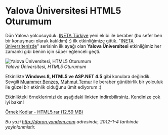 # Yalova Üniversitesi HTML5 Oturumum
Dün Yalova yolcusuyduk. [INETA Türkiye](http://www.inetatr.org/) yeni
ekibi ile beraber (bu sefer ben bir konuşmacı olarak katıldım) :) ilk
etkinliğimize gittik. "[INETA
üniversitenizde](http://davet.inetatr.org/Default.aspx)" serisinin ilk
ayağı olan **Yalova Üniversitesi** etkinliğimiz her zamanki gibi benim
için süper eğlenceli geçti.

![Yalova Üniversitesi, HTML5
Oturumum](media/Yalova_Universitesi_HTML5_Oturumum/yalova_uni.jpg)\
*Yalova Üniversitesi, HTML5 Oturumum*

Etkinlikte **Windows 8, HTML5 ve ASP.NET 4.5** gibi konulara değindik.
Sevgili [Muammer Benzeş](http://www.muammerbenzes.com/), [Mahmut
Temur](http://www.mahmuttemur.com/) ile beraber günübirlik bir yolculuk
ile güzel bir etkinlik olduğunu ümit ediyorum :)

Etkinlikteki örneklerimizi de aşağıdaki linkten indirebilirsiniz.
Kendinize çok iyi bakın!

[Örnek Kodlar - HTML5.rar (12.59
MB)](media/Yalova_Universitesi_HTML5_Oturumum/HTML5.rar)



*Bu yazi http://daron.yondem.com adresinde, 2012-1-4 tarihinde yayinlanmistir.*
